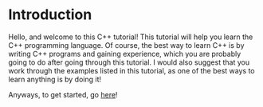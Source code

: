 # Introduction

Hello, and welcome to this C++ tutorial! This tutorial will help you learn the C++ programming language. Of course, the best way to learn C++ is by writing C++ programs and gaining experience, which you are probably going to do after going through this tutorial. I would also suggest that you work through the examples listed in this tutorial, as one of the best ways to learn anything is by doing it!

Anyways, to get started, go [here](basics/1_WhatIsCPP.md)!